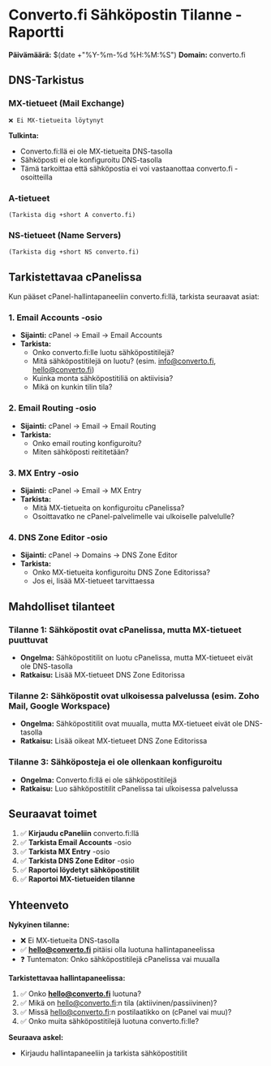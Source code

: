 # Converto.fi Sähköpostin Tilanne - Raportti

**Päivämäärä:** $(date +"%Y-%m-%d %H:%M:%S")
**Domain:** converto.fi

## DNS-Tarkistus

### MX-tietueet (Mail Exchange)
```
❌ Ei MX-tietueita löytynyt
```

**Tulkinta:**
- Converto.fi:llä ei ole MX-tietueita DNS-tasolla
- Sähköposti ei ole konfiguroitu DNS-tasolla
- Tämä tarkoittaa että sähköpostia ei voi vastaanottaa converto.fi -osoitteilla

### A-tietueet
```
(Tarkista dig +short A converto.fi)
```

### NS-tietueet (Name Servers)
```
(Tarkista dig +short NS converto.fi)
```

## Tarkistettavaa cPanelissa

Kun pääset cPanel-hallintapaneeliin converto.fi:llä, tarkista seuraavat asiat:

### 1. Email Accounts -osio
- **Sijainti:** cPanel → Email → Email Accounts
- **Tarkista:**
  - Onko converto.fi:lle luotu sähköpostitilejä?
  - Mitä sähköpostitilejä on luotu? (esim. info@converto.fi, hello@converto.fi)
  - Kuinka monta sähköpostitiliä on aktiivisia?
  - Mikä on kunkin tilin tila?

### 2. Email Routing -osio
- **Sijainti:** cPanel → Email → Email Routing
- **Tarkista:**
  - Onko email routing konfiguroitu?
  - Miten sähköposti reititetään?

### 3. MX Entry -osio
- **Sijainti:** cPanel → Email → MX Entry
- **Tarkista:**
  - Mitä MX-tietueita on konfiguroitu cPanelissa?
  - Osoittavatko ne cPanel-palvelimelle vai ulkoiselle palvelulle?

### 4. DNS Zone Editor -osio
- **Sijainti:** cPanel → Domains → DNS Zone Editor
- **Tarkista:**
  - Onko MX-tietueita konfiguroitu DNS Zone Editorissa?
  - Jos ei, lisää MX-tietueet tarvittaessa

## Mahdolliset tilanteet

### Tilanne 1: Sähköpostit ovat cPanelissa, mutta MX-tietueet puuttuvat
- **Ongelma:** Sähköpostitilit on luotu cPanelissa, mutta MX-tietueet eivät ole DNS-tasolla
- **Ratkaisu:** Lisää MX-tietueet DNS Zone Editorissa

### Tilanne 2: Sähköpostit ovat ulkoisessa palvelussa (esim. Zoho Mail, Google Workspace)
- **Ongelma:** Sähköpostitilit ovat muualla, mutta MX-tietueet eivät ole DNS-tasolla
- **Ratkaisu:** Lisää oikeat MX-tietueet DNS Zone Editorissa

### Tilanne 3: Sähköposteja ei ole ollenkaan konfiguroitu
- **Ongelma:** Converto.fi:llä ei ole sähköpostitilejä
- **Ratkaisu:** Luo sähköpostitilit cPanelissa tai ulkoisessa palvelussa

## Seuraavat toimet

1. ✅ **Kirjaudu cPaneliin** converto.fi:llä
2. ✅ **Tarkista Email Accounts** -osio
3. ✅ **Tarkista MX Entry** -osio
4. ✅ **Tarkista DNS Zone Editor** -osio
5. ✅ **Raportoi löydetyt sähköpostitilit**
6. ✅ **Raportoi MX-tietueiden tilanne**

## Yhteenveto

**Nykyinen tilanne:**
- ❌ Ei MX-tietueita DNS-tasolla
- ✅ **hello@converto.fi** pitäisi olla luotuna hallintapaneelissa
- ❓ Tuntematon: Onko sähköpostitilejä cPanelissa vai muualla

**Tarkistettavaa hallintapaneelissa:**
1. ✅ Onko **hello@converto.fi** luotuna?
2. ✅ Mikä on hello@converto.fi:n tila (aktiivinen/passiivinen)?
3. ✅ Missä hello@converto.fi:n postilaatikko on (cPanel vai muu)?
4. ✅ Onko muita sähköpostitilejä luotuna converto.fi:lle?

**Seuraava askel:**
- Kirjaudu hallintapaneeliin ja tarkista sähköpostitilit

